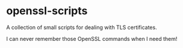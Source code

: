 # openssl-scripts
A collection of small scripts for dealing with TLS certificates.

I can never remember those OpenSSL commands when I need them!
